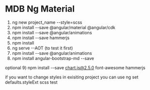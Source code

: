# MDB Ng Material

1) ng new project_name --style=scss
2) npm install --save @angular/material @angular/cdk
3) npm install --save @angular/animations
4) npm install --save hammerjs
5) npm install
6) ng serve --AOT (to test it first)
7) npm install --save @angular/animations
8) npm install angular-bootstrap-md --save

optional
9) npm install -–save chart.js@2.5.0 font-awesome hammerjs




if you want to change styles in exisiting project you can use ng set defaults.styleExt scss
test